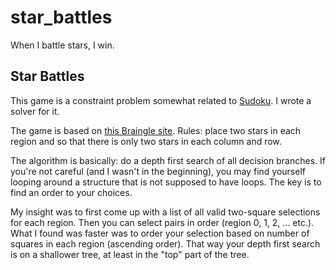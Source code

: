 # star_battles

When I battle stars, I win. 

## Star Battles

This game is a constraint problem somewhat related to [Sudoku](https://github.com/bflanders/sudoku_boards/). I wrote a solver for it. 

The game is based on [this Braingle site](https://www.braingle.com/games/starbattle/). Rules: place two stars in each region and so that there is only two stars in each column and row. 

The algorithm is basically: do a depth first search of all decision branches. If you're not careful (and I wasn't in the beginning), you may find yourself looping around a structure that is not supposed to have loops. The key is to find an order to your choices. 

My insight was to first come up with a list of all valid two-square selections for each region. Then you can select pairs in order (region 0, 1, 2, ... etc.). What I found was faster was to order your selection based on number of squares in each region (ascending order). That way your depth first search is on a shallower tree, at least in the "top" part of the tree. 

